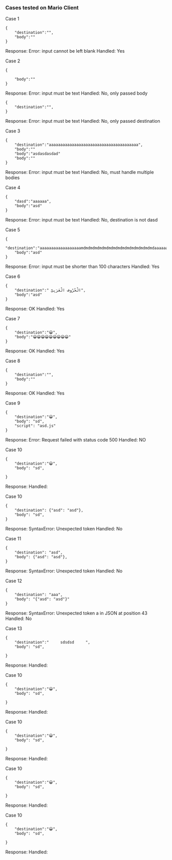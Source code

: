 

### Cases tested on Mario Client

Case 1

```
{
    "destination":"",
    "body":""
}
```

Response: Error: input cannot be left blank
Handled: Yes

Case 2

```
{

    "body":""
}
```

Response: Error: input must be text
Handled: No, only passed body

```
{
    "destination":"",
}
```

Response: Error: input must be text
Handled: No, only passed destination

Case 3

```
{
    "destination":"aaaaaaaaaaaaaaaaaaaaaaaaaaaaaaaaaaaaaaa",
    "body":""
    "body":"asdasdasdad"
    "body":""
}
```

Response: Error: input must be text
Handled: No, must handle multiple bodies

Case 4

```
{
    "dasd":"aaaaaa",
    "body":"asd"
}
```

Response: Error: input must be text
Handled: No, destination is not dasd

Case 5

```
{
    "destination":"aaaaaaaaaaaaaaaaaamdmdmdmdmdmdmdmdmdmdmdmdmdmdmdmdaaaaaaaaaaaaaaaaaasdddddddddddddddmdmdmdmdmdmdmdmdmdmdaaaa",
    "body":"asd"
}
```

Response: Error: input must be shorter than 100 characters
Handled: Yes

Case 6

```
{
    "destination":" الْحُرُوف الْعَرَبِيَّ",
    "body":"asd"
}
```

Response: OK
Handled: Yes

Case 7

```
{
    "destination":"😀",
    "body":"😀😀😀😀😀😀😀😀😀"
}
```
Response: OK
Handled: Yes


Case 8

```
{
    "destination":"",
    "body":""
}
```

Response: OK
Handled: Yes

Case 9

```
{
    "destination":"😀",
    "body": "sd",
    "script": "asd.js"
}
```
Response: Error: Request failed with status code 500
Handled: NO

Case 10

```
{
    "destination":"😀",
    "body": "sd",

}
```
Response: 
Handled:

Case 10

```
{
    "destination": {"asd": "asd"},
    "body": "sd",
}
```
Response: SyntaxError: Unexpected token
Handled: No

Case 11

```
{
    "destination": "asd",
    "body": {"asd": "asd"},
}
```
Response: SyntaxError: Unexpected token
Handled: No

Case 12

```
{
    "destination": "aaa",
    "body": "{"asd": "asd"}"
}
```
Response: SyntaxError: Unexpected token a in JSON at position 43
Handled: No

Case 13

```
{
    "destination":"     sdsdsd     ",
    "body": "sd",

}
```
Response: 
Handled:

Case 10

```
{
    "destination":"😀",
    "body": "sd",

}
```
Response: 
Handled:

Case 10

```
{
    "destination":"😀",
    "body": "sd",

}
```
Response: 
Handled:

Case 10

```
{
    "destination":"😀",
    "body": "sd",

}
```
Response: 
Handled:

Case 10

```
{
    "destination":"😀",
    "body": "sd",

}
```
Response: 
Handled:

